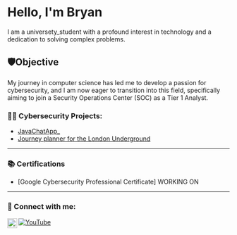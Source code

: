 # Hello, I'm Bryan
I am a universety_student with a profound interest in technology and a dedication to solving complex problems.

## 🛡️Objective
My journey in computer science has led me to develop a passion for cybersecurity, and I am now eager to transition into this field, specifically aiming to join a Security Operations Center (SOC) as a Tier 1 Analyst.

###  👨‍💻 Cybersecurity Projects:
- [JavaChatApp_](https://github.com/hair-ball-28/JavaChatApp_University_Of_Greenwich_Coursework-)  
- [Journey planner for the London Underground](https://github.com/hair-ball-28/Journey-planner-for-the-London-Underground)

---

### 📚 Certifications
- [Google Cybersecurity Professional Certificate] WORKING ON
---

### 🤝 Connect with me:

[![YouTube](https://img.shields.io/badge/YouTube-black?logo=youtube&logoColor=white)](https://youtube.com/yourchannel) 
[<img align="left" alt="JoshMadakor | LinkedIn" width="22px" src="https://cdn.jsdelivr.net/npm/simple-icons@v3/icons/linkedin.svg" />][linkedin]

[linkedin]: [www.linkedin.com/in/bryan-hernandez-upegui-05277a210](https://www.linkedin.com/in/bryan-upegui-05277a210/)
